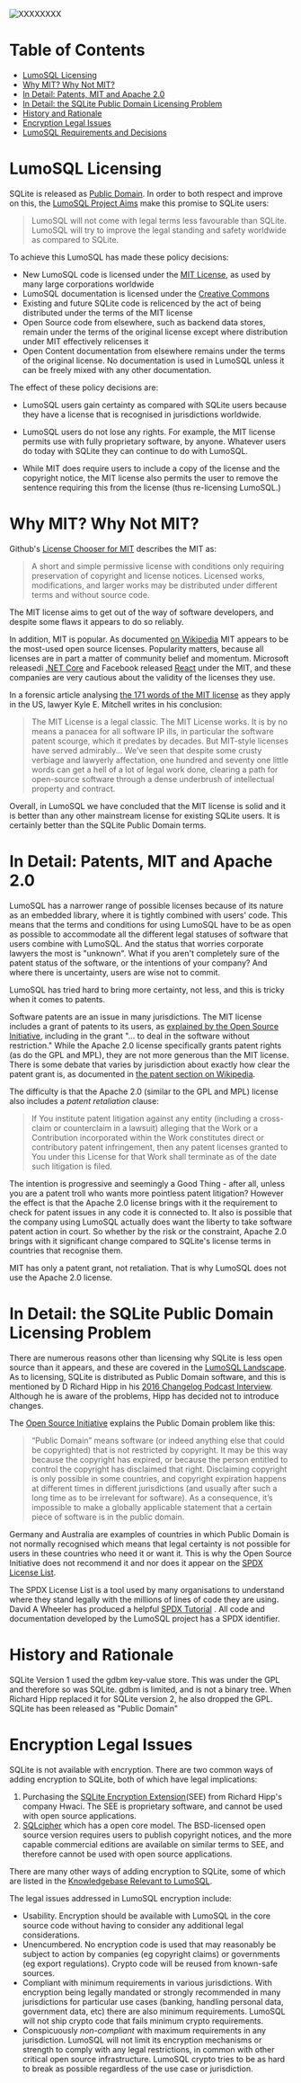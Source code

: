 <!-- SPDX-License-Identifier: CC-BY-SA-4.0 -->
<!-- SPDX-FileCopyrightText: 2020 The LumoSQL Authors -->
<!-- SPDX-ArtifactOfProjectName: LumoSQL -->
<!-- SPDX-FileType: Documentation -->
<!-- SPDX-FileComment: Original by Dan Shearer, 2020 -->

![](./images/lumo-legal-aspects-intro.png "XXXXXXXX")

Table of Contents
=================

   * [LumoSQL Licensing](#lumosql-licensing)
   * [Why MIT? Why Not MIT?](#why-mit-why-not-mit)
   * [In Detail: Patents, MIT and Apache 2.0](#in-detail-patents-mit-and-apache-20)
   * [In Detail: the SQLite Public Domain Licensing Problem](#in-detail-the-sqlite-public-domain-licensing-problem)
   * [History and Rationale](#history-and-rationale)
   * [Encryption Legal Issues](#encryption-legal-issues)
   * [LumoSQL Requirements and Decisions](#lumosql-requirements-and-decisions)

# LumoSQL Licensing

SQLite is released as [Public Domain](https://www.sqlite.org/copyright.html).
In order to both respect and improve on this, the [LumoSQL Project Aims](./about-goals.md) make this promise to SQLite users:

> LumoSQL will not come with legal terms less favourable than SQLite. LumoSQL
> will try to improve the legal standing and safety worldwide as compared to
> SQLite.

To achieve this LumoSQL has made these policy decisions:

* New LumoSQL code is licensed under the [MIT License](https://opensource.org/licenses/MIT), as used by many large corporations worldwide
* LumoSQL documentation is licensed under the [Creative Commons](https://creativecommons.org/licenses/by-sa/4.0/)
* Existing and future SQLite code is relicenced by the act of being distributed under the terms of the MIT license
* Open Source code from elsewhere, such as backend data stores, remain under the terms of the original license except where distribution under MIT effectively relicenses it
* Open Content documentation from elsewhere remains under the terms of the original license. No documentation is used in LumoSQL unless it can be freely mixed with any other documentation. 

The effect of these policy decisions are:

* LumoSQL users gain certainty as compared with SQLite users because they have a
license that is recognised in jurisdictions worldwide. 

* LumoSQL users do not lose any rights. For example, the MIT license permits use
with fully proprietary software, by anyone. Whatever users do today with
SQLite they can continue to do with LumoSQL. 

* While MIT does require users to include a copy of the license and the
copyright notice, the MIT license also permits the user to remove the
sentence requiring this from the license (thus re-licensing LumoSQL.) 

# Why MIT? Why Not MIT?

Github's [License Chooser for MIT](https://choosealicense.com/licenses/mit/) describes the MIT as:

> A short and simple permissive license with conditions only requiring
> preservation of copyright and license notices. Licensed works, modifications,
> and larger works may be distributed under different terms and without source
> code. 

The MIT license aims to get out of the way of software developers, and despite
some flaws it appears to do so reliably.

In addition, MIT is popular. As documented [on Wikipedia](https://en.wikipedia.org/wiki/MIT_License) MIT appears to be the most-used open source licenses. Popularity matters, because all licenses are in part a matter of community belief and momentum.  Microsoft releasedi
 [.NET Core](https://en.wikipedia.org/wiki/.NET_Core) and Facebook released
[React](https://en.wikipedia.org/wiki/React_(web_framework)) under the MIT, and
these companies are very cautious about the validity of the licenses they use.

In a forensic article analysing [the 171 words of the MIT license](https://writing.kemitchell.com/2016/09/21/MIT-License-Line-by-Line.html) as they apply in the US, lawyer Kyle E. Mitchell writes in his conclusion:

> The MIT License is a legal classic. The MIT License works. It is by no means
> a panacea for all software IP ills, in particular the software patent
> scourge, which it predates by decades. But MIT-style licenses have served
> admirably... We’ve seen that despite some crusty verbiage and lawyerly
> affectation, one hundred and seventy one little words can get a hell of a lot
> of legal work done, clearing a path for open-source software through a dense
> underbrush of intellectual property and contract.

Overall, in LumoSQL we have concluded that the MIT license is solid and it is
better than any other mainstream license for existing SQLite users. It is
certainly better than the SQLite Public Domain terms.

# In Detail: Patents, MIT and Apache 2.0

LumoSQL has a narrower range of possible licenses because of its nature as an
embedded library, where it is tightly combined with users' code. This means
that the terms and conditions for using LumoSQL have to be as open as possible
to accommodate all the different legal statuses of software that users combine
with LumoSQL. And the status that worries corporate lawyers the most is
"unknown". What if you aren't completely sure of the patent status of the
software, or the intentions of your company? And where there is uncertainty,
users are wise not to commit.

LumoSQL has tried hard to bring more certainty, not less, and this is tricky when it comes to patents.

Software patents are an issue in many jurisdictions. The MIT license includes a
grant of patents to its users, as [explained by the Open Source Initiative](https://opensource.com/article/18/3/patent-grant-mit-license),
including in the grant "... to deal in the software without restriction." While the
Apache 2.0 license specifically grants patent rights (as do the GPL and MPL), they are not more generous than the MIT license. There is some debate that varies by jurisdiction about exactly how clear the patent grant is, as documented in [the patent section on Wikipedia](https://en.wikipedia.org/wiki/MIT_License#Relation_to_patents).

The difficulty is that the Apache 2.0 (similar to the GPL and MPL) license also
includes a *patent retaliation* clause:

> If You institute patent litigation against any entity (including a
> cross-claim or counterclaim in a lawsuit) alleging that the Work or a
> Contribution incorporated within the Work constitutes direct or contributory
> patent infringement, then any patent licenses granted to You under this
> License for that Work shall terminate as of the date such litigation is
> filed.

The intention is progressive and seemingly a Good Thing - after all, unless you
are a patent troll who wants more pointless patent litigation? However the
effect is that the Apache 2.0 license brings with it the requirement to check
for patent issues in any code it is connected to. It also is possible that the
company using LumoSQL actually does want the liberty to take software patent
action in court. So whether by the risk or the constraint, Apache 2.0 brings with it
significant change compared to SQLite's license terms in countries that recognise them. 

MIT has only a patent grant, not retaliation. That is why LumoSQL does not use the Apache 2.0 license.


# In Detail: the SQLite Public Domain Licensing Problem

There are numerous reasons other than licensing why SQLite is less open source
than it appears, and these are covered in the [LumoSQL Landscape](./context-development-landscape.md). As to licensing, SQLite is distributed as
Public Domain software, and this is mentioned by D Richard Hipp in his [2016 Changelog Podcast Interview](https://changelog.com/podcast/201). Although he is aware of the problems, Hipp has decided not to introduce changes.

The [Open Source Initiative](https://opensource.org/node/878) explains the Public Domain problem like this:

> “Public Domain” means software (or indeed anything else that could be
> copyrighted) that is not restricted by copyright. It may be this way because
> the copyright has expired, or because the person entitled to control the
> copyright has disclaimed that right. Disclaiming copyright is only possible
> in some countries, and copyright expiration happens at different times in
> different jurisdictions (and usually after such a long time as to be
> irrelevant for software). As a consequence, it’s impossible to make a
> globally applicable statement that a certain piece of software is in the
> public domain.

Germany and Australia are examples of countries in which Public Domain is not
normally recognised which means that legal certainty is not possible for users
in these countries who need it or want it. This is why the Open Source
Initiative does not recommend it and nor does it appear on the [SPDX License List](https://spdx.org/licenses/).

The SPDX License List is a tool used by many organisations to understand where they stand legally with the millions of lines of code they are using. David A Wheeler has produced a helpful [SPDX Tutorial](https://github.com/david-a-wheeler/spdx-tutorial) . All code and documentation developed by the LumoSQL project has a SPDX identifier.

# History and Rationale

SQLite Version 1 used the gdbm key-value store. This was under the GPL and
therefore so was SQLite. gdbm is limited, and is not a binary tree. When
Richard Hipp replaced it for SQLite version 2, he also dropped the GPL. SQLite
has been released as "Public Domain"


# Encryption Legal Issues

SQLite is not available with encryption. There are two common ways of adding encryption to SQLite, both of which have legal implications: 

1. Purchasing the [SQLite Encryption Extension](https://www.hwaci.com/sw/sqlite/see.html)(SEE) from Richard Hipp's company Hwaci. The SEE is proprietary software, and cannot be used with open source applications.
2. [SQLcipher](https://www.zetetic.net/sqlcipher/) which has a open core model. The BSD-licensed open source version requires users to publish copyright notices, and the more capable commercial editions are available on similar terms to SEE, and therefore cannot be used with open source applications. 

There are many other ways of adding encryption to SQLite, some of which are listed in the [Knowledgebase Relevant to LumoSQL](./context-relevant-knowledgebase.md).

The legal issues addressed in LumoSQL encryption include:

* Usability. Encryption should be available with LumoSQL in the core source code without having to consider any additional legal considerations.
* Unencumbered. No encryption code is used that may reasonably be subject to action by companies (eg copyright claims) or governments (eg export regulations). Crypto code will be reused from known-safe sources.
* Compliant with minimum requirements in various jurisdictions. With encryption being legally mandated or strongly recommended in many jurisdictions for particular use cases (banking, handling personal data, government data, etc) there are also minimum requirements. LumoSQL will not ship crypto code that fails minimum crypto requirements.
* Conspicuously *non-compliant* with maximum requirements in any jurisdiction. LumoSQL will not limit its encryption mechanisms or strength to comply with any legal restrictions, in common with other critical open source infrastructure. LumoSQL crypto tries to be as hard to break as possible regardless of the use case or jurisdiction.

